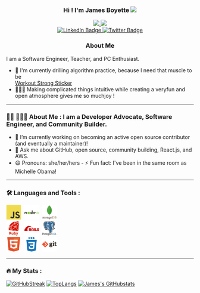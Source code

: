<!-- <div id="header"> -->

<h3 align="center">
  Hi ! <span style="opacity: 0">  </span>I'm James Boyette
  <img
    src="https://media.giphy.com/media/hvRJCLFzcasrR4ia7z/giphy.gif"
    width="30px"
  />
</h3>

<!-- </div> -->

<div align="center">
	<a href="https://myoctocat.dev/@sou7hernsaint/octocat">
		<img
			src="https://user-images.githubusercontent.com/22990146/155748276-bc6a3a99-b8e3-464e-adf5-ca88b5acd642.png"
			width="200"
		/>
		<img
			src="https://myoctocat.dev/@sou7hernsaint/octocat"
			width="200"
		/>
	</a>
	<div id="badges">
		<a href="https://www.linkedin.com/in/james-boyette/">
			<img
				src="https://img.shields.io/badge/LinkedIn-blue?style=for-the-badge&logo=linkedin&logoColor=white"
				alt="LinkedIn Badge"
			/>
		</a>
		<a href="twitter.com/sou7hernsaint">
			<img
				src="https://img.shields.io/badge/Twitter-blue?style=for-the-badge&logo=twitter&logoColor=white"
				alt="Twitter Badge"
			/>
		</a>
	</div>
</div>

<div id="header"></div>

<!-- <div align="center"></div> -->
<h3 align="center">About Me</h3>
<container align="left">
  <div>I am a Software Engineer, Teacher, and PC Enthusiast.
    <ul>
      <li>🌱 I'm currently drilling algorithm practice, because I need that muscle to be <span>
        <div class="tenor-gif-embed" data-postid="19373906" data-share-method="host" data-aspect-ratio="1.28514" data-width="100%"><a href="https://tenor.com/view/workout-strong-flex-muscle-biceps-gif-19373906">Workout Strong Sticker</a></span> <script type="text/javascript" async src="https://tenor.com/embed.js"></script>
        </li>
      <li>👨🏻‍🏫 Making complicated things intuitive while creating a <span font-style="bold">very</span>fun and open atmosphere gives me <span font-style="italic">so much</span>joy !</li>
    </ul>
  </div>
</container>

---

### 👋🏾 👩🏾‍💻 About Me : I am a Developer Advocate, Software Engineer, and Community Builder.

-   🌱 I’m currently working on becoming an active open source
    contributor (and eventually a maintainer)!
-   💬 Ask me about GitHub, open
    source, community building, React.js, and AWS.
-   😄 Pronouns: she/her/hers - ⚡
    Fun fact: I've been in the same room as Michelle Obama!

---

### :hammer_and_wrench: Languages and Tools :

<div>
  <!-- <ul>
  <li font-size="20px"> -->
  <container display="flex" flex-direction="row" justify-content="space-around">
    <div margin="0 10px">
      <img
        src="https://github.com/devicons/devicon/blob/master/icons/javascript/javascript-original.svg"
        title="JavaScript"
        alt="JavaScript"
        width="40"
        height="40"
        font-size="10px"
      />&nbsp;
      <img
        src="https://github.com/devicons/devicon/blob/master/icons/nodejs/nodejs-original-wordmark.svg"
        title="NodeJS"
        alt="NodeJS"
        width="40"
        height="40"
        font-size="10px"
      />&nbsp;
      <img
        src="https://github.com/devicons/devicon/blob/master/icons/mongodb/mongodb-original-wordmark.svg"
        title="MongoDB"
        alt="MongoDB"
        width="40"
        height="40"
        font-size="10px"
      />&nbsp;
    </div>
    <div margin="0 50px">
    <!-- </li>
    <li font-size="20px"> -->
      <img
        src="https://github.com/devicons/devicon/blob/master/icons/ruby/ruby-plain-wordmark.svg"
        title="Ruby"
        alt="Ruby"
        width="40"
        height="40"
        font-size="10px"
      />&nbsp;
      <img
        src="https://github.com/devicons/devicon/blob/master/icons/rails/rails-plain-wordmark.svg"
        title="Rails"
        alt="Rails"
        width="40"
        height="40"
        font-size="10px"
      />&nbsp;
      <img
        src="https://github.com/devicons/devicon/blob/master/icons/postgresql/postgresql-original-wordmark.svg"
        title="PostgreSQL"
        alt="PostgreSQL"
        width="40"
        height="40"
        font-size="10px"
        />&nbsp;
    </div>
    <div margin="0 50px">
    <!-- </li>
    <li font-size="20px"> -->
      <img
        src="https://github.com/devicons/devicon/blob/master/icons/html5/html5-original.svg"
        title="HTML5"
        alt="HTML"
        width="40"
        height="40"
        font-size="10px"
      />&nbsp;
        <img
        src="https://github.com/devicons/devicon/blob/master/icons/css3/css3-plain-wordmark.svg"
        title="CSS3"
        alt="CSS"
        width="40"
        height="40"
        font-size="10px"
      />&nbsp;
      <img
        src="https://github.com/devicons/devicon/blob/master/icons/git/git-original-wordmark.svg"
        title="Git"
        **alt="Git"
        width="40"
        height="40"
        font-size="10px"
      />&nbsp;
    </div>
    <!-- </li>
  </ul> -->
  </container>
</div>

---

### :fire: My Stats :

[![GitHubStreak](http://github-readme-streak-stats.herokuapp.com?user=sou7hernsaint&theme=gruvbox&background=55,FEFFEE,9C9E6D,9C9E6D,9C9E6D,C1C381,072846,031321&title_color=FFC302&date_format=M%20j%5B%2C%20Y%5D)](https://git.io/streak-stats)
[![TopLangs](https://github-readme-stats.vercel.app/api/top-langs/?username=sou7hernsaint&theme=gruvbox&bg_color=55,FEFFEE,9C9E6D,9C9E6D,9C9E6D,C1C381,072846,031321&title_color=FFC302&text_color=fff&icon_color=faee0c)](https://github.com/anuraghazra/github-readme-stats)
[![James's GitHubstats](https://github-readme-stats.vercel.app/api?username=sou7hernsaint&theme=gruvbox&show_icons=true&bg_color=30,FEFFEE,9C9E6D,9C9E6D,C1C381,072846,031321&title_color=FFC302&text_color=fff&icon_color=faee0c)](https://github.com/anuraghazra/github-readme-stats)

<!-- --- ### :writing_hand: Blog Posts : -->
<!-- BLOG-POST-LIST:START -->
<!-- - [Deploying My First GitHub App with
Probot](https://dev.to/github/developing-my-first-github-app-with-probot-3g0p) -
[Teaching to Empower: How to Support Junior
Engineers](https://blackgirlbytes.dev/how-to-support-early-career-developers) -
[How to Create the Perfect README for Your Open Source
Project](https://dev.to/github/how-to-create-the-perfect-readme-for-your-open-source-project-1k69)
- [Make your first contribution to a GitHub
Action!](https://dev.to/github/how-to-edit-a-github-action-3j14) -->
<!-- BLOG-POST-LIST:END -->
